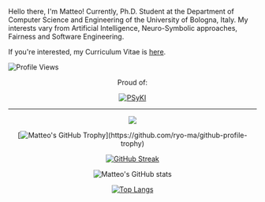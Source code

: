 Hello there, I'm Matteo!
Currently, Ph.D. Student at the Department of Computer Science and Engineering of the University of Bologna, Italy.
My interests vary from Artificial Intelligence, Neuro-Symbolic approaches, Fairness and Software Engineering.

If you're interested, my Curriculum Vitae is [here](https://github.com/MatteoMagnini/cv/releases/latest/download/cv.pdf).

![Profile Views](https://komarev.com/ghpvc/?username=MatteoMagnini&color=blueviolet&style=for-the-badge)

<div align="center">
 
Proud of:

[![PSyKI](https://github-readme-stats.vercel.app/api/pin/?username=psykei&repo=psyki-python&theme=nord)](https://github.com/psykei/psyki-python)

</div>

---

<div align="center">

![](https://github-profile-summary-cards.vercel.app/api/cards/profile-details?username=MatteoMagnini&theme=nord_dark)

[![Matteo's GitHub Trophy](https://github-profile-trophy.vercel.app/?username=MatteoMagnini&theme=nord&row=2&column=4&rank=-C,-B,-?)](https://github.com/ryo-ma/github-profile-trophy)

[![GitHub Streak](https://github-readme-streak-stats.herokuapp.com/?user=MatteoMagnini&theme=nord&date_format=[Y.]n.j)](https://git.io/streak-stats)

![Matteo's GitHub stats](https://github-readme-stats-git-masterrstaa-rickstaa.vercel.app/api?username=MatteoMagnini&theme=nord)

[![Top Langs](https://github-readme-stats.vercel.app/api/top-langs/?username=MatteoMagnini&theme=nord&layout=compact)](https://github.com/anuraghazra/github-readme-stats)


</div>
